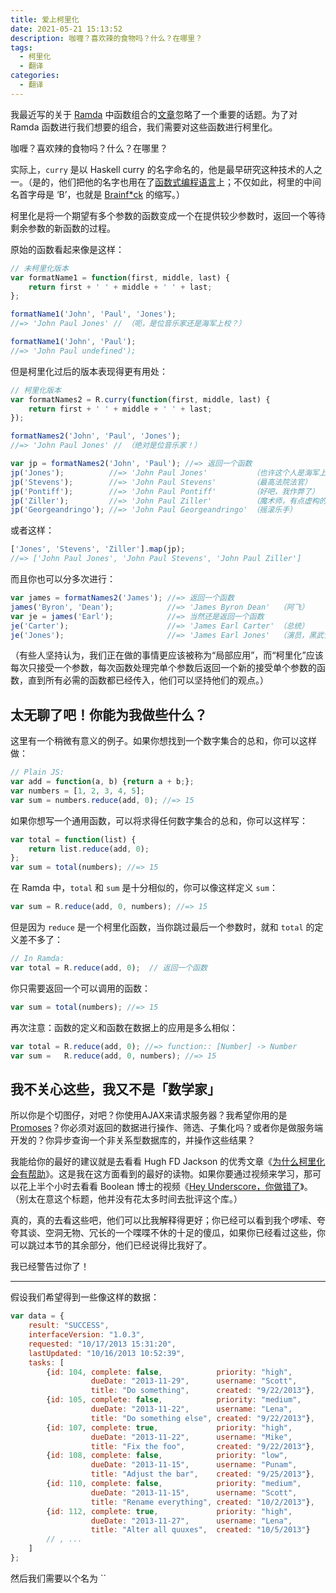 ```yaml
---
title: 爱上柯里化
date: 2021-05-21 15:13:52
description: 咖喱？喜欢辣的食物吗？什么？在哪里？
tags:
  - 柯里化
  - 翻译
categories:
  - 翻译
---
```


我最近写的关于 [Ramda](https://github.com/ramda/ramda) 中函数组合的[文章](http://fr.umio.us/why-ramda/)忽略了一个重要的话题。为了对 Ramda 函数进行我们想要的组合，我们需要对这些函数进行柯里化。

咖喱？喜欢辣的食物吗？什么？在哪里？

实际上，`curry` 是以 Haskell curry 的名字命名的，他是最早研究这种技术的人之一。（是的，他们把他的名字也用在了[函数式编程语言](https://en.wikipedia.org/wiki/Haskell_(programming_language)≈)上；不仅如此，柯里的中间名首字母是 ‘B’，也就是 [Brainf*ck](https://en.wikipedia.org/wiki/Brainfuck≈) 的缩写。）

柯里化是将一个期望有多个参数的函数变成一个在提供较少参数时，返回一个等待剩余参数的新函数的过程。

原始的函数看起来像是这样：

```JavaScript
// 未柯里化版本
var formatName1 = function(first, middle, last) {
    return first + ' ' + middle + ' ' + last;
};

formatName1('John', 'Paul', 'Jones');
//=> 'John Paul Jones' // （呃，是位音乐家还是海军上校？）

formatName1('John', 'Paul');
//=> 'John Paul undefined');
```

但是柯里化过后的版本表现得更有用处：

```JavaScript
// 柯里化版本
var formatNames2 = R.curry(function(first, middle, last) {
    return first + ' ' + middle + ' ' + last;
});

formatNames2('John', 'Paul', 'Jones');
//=> 'John Paul Jones' // （绝对是位音乐家！）

var jp = formatNames2('John', 'Paul'); //=> 返回一个函数
jp('Jones');          //=> 'John Paul Jones'          （也许这个人是海军上将）
jp('Stevens');        //=> 'John Paul Stevens'        （最高法院法官）
jp('Pontiff');        //=> 'John Paul Pontiff'        （好吧，我作弊了）
jp('Ziller');         //=> 'John Paul Ziller'         （魔术师，有点虚构的感觉）
jp('Georgeandringo'); //=> 'John Paul Georgeandringo' （摇滚乐手）
```

或者这样：

```JavaScript
['Jones', 'Stevens', 'Ziller'].map(jp);
//=> ['John Paul Jones', 'John Paul Stevens', 'John Paul Ziller']
```

而且你也可以分多次进行：

```JavaScript
var james = formatNames2('James'); //=> 返回一个函数
james('Byron', 'Dean');            //=> 'James Byron Dean'  （阿飞）
var je = james('Earl');            //=> 当然还是返回一个函数
je('Carter');                      //=> 'James Earl Carter' （总统）
je('Jones');                       //=> 'James Earl Jones'  （演员，黑武士）
```

（有些人坚持认为，我们正在做的事情更应该被称为“局部应用”，而“柯里化”应该每次只接受一个参数，每次函数处理完单个参数后返回一个新的接受单个参数的函数，直到所有必需的函数都已经传入，他们可以坚持他们的观点。）

## 太无聊了吧！你能为我做些什么？

这里有一个稍微有意义的例子。如果你想找到一个数字集合的总和，你可以这样做：

```JavaScript
// Plain JS:
var add = function(a, b) {return a + b;};
var numbers = [1, 2, 3, 4, 5];
var sum = numbers.reduce(add, 0); //=> 15
```

如果你想写一个通用函数，可以将求得任何数字集合的总和，你可以这样写：

```JavaScript
var total = function(list) {
    return list.reduce(add, 0);
};
var sum = total(numbers); //=> 15
```

在 Ramda 中，`total` 和 `sum` 是十分相似的，你可以像这样定义 `sum`：

```JavaScript
var sum = R.reduce(add, 0, numbers); //=> 15
```

但是因为 `reduce` 是一个柯里化函数，当你跳过最后一个参数时，就和 `total` 的定义差不多了：

```JavaScript
// In Ramda:
var total = R.reduce(add, 0);  // 返回一个函数
```

你只需要返回一个可以调用的函数：

```JavaScript
var sum = total(numbers); //=> 15
```

再次注意：函数的定义和函数在数据上的应用是多么相似：

```JavaScript
var total = R.reduce(add, 0); //=> function:: [Number] -> Number
var sum =   R.reduce(add, 0, numbers); //=> 15
```

## 我不关心这些，我又不是「数学家」

所以你是个切图仔，对吧？你使用AJAX来请求服务器？我希望你用的是 [Promoses](https://promisesaplus.com/)？你必须对返回的数据进行操作、筛选、子集化吗？或者你是做服务端开发的？你异步查询一个非关系型数据库的，并操作这些结果？

我能给你的最好的建议就是去看看 Hugh FD Jackson 的优秀文章《[为什么柯里化会有帮助](http://hughfdjackson.com/javascript/why-curry-helps/)》。这是我在这方面看到的最好的读物。如果你要通过视频来学习，那可以花上半个小时去看看 Boolean 博士的视频《[Hey Underscore，你做错了](http://www.youtube.com/watch?v=m3svKOdZijA)》。（别太在意这个标题，他并没有花太多时间去批评这个库。）

真的，真的去看这些吧，他们可以比我解释得更好；你已经可以看到我个啰嗦、夸夸其谈、空洞无物、冗长的一个喋喋不休的十足的傻瓜，如果你已经看过这些，你可以跳过本节的其余部分，他们已经说得比我好了。

我已经警告过你了！

---

假设我们希望得到一些像这样的数据：

```JavaScript
var data = {
    result: "SUCCESS",
    interfaceVersion: "1.0.3",
    requested: "10/17/2013 15:31:20",
    lastUpdated: "10/16/2013 10:52:39",
    tasks: [
        {id: 104, complete: false,            priority: "high",
                  dueDate: "2013-11-29",      username: "Scott",
                  title: "Do something",      created: "9/22/2013"},
        {id: 105, complete: false,            priority: "medium",
                  dueDate: "2013-11-22",      username: "Lena",
                  title: "Do something else", created: "9/22/2013"},
        {id: 107, complete: true,             priority: "high",
                  dueDate: "2013-11-22",      username: "Mike",
                  title: "Fix the foo",       created: "9/22/2013"},
        {id: 108, complete: false,            priority: "low",
                  dueDate: "2013-11-15",      username: "Punam",
                  title: "Adjust the bar",    created: "9/25/2013"},
        {id: 110, complete: false,            priority: "medium",
                  dueDate: "2013-11-15",      username: "Scott",
                  title: "Rename everything", created: "10/2/2013"},
        {id: 112, complete: true,             priority: "high",
                  dueDate: "2013-11-27",      username: "Lena",
                  title: "Alter all quuxes",  created: "10/5/2013"}
        // , ...
    ]
};
```

然后我们需要以个名为 ``
